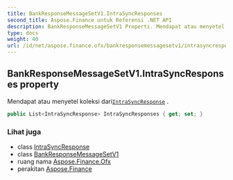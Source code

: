 ```yaml
---
title: BankResponseMessageSetV1.IntraSyncResponses
second_title: Aspose.Finance untuk Referensi .NET API
description: BankResponseMessageSetV1 Properti. Mendapat atau menyetel koleksi dariIntraSyncResponse .
type: docs
weight: 40
url: /id/net/aspose.finance.ofx/bankresponsemessagesetv1/intrasyncresponses/
---
```

## BankResponseMessageSetV1.IntraSyncResponses property

Mendapat atau menyetel koleksi dari[`IntraSyncResponse`](../../../aspose.finance.ofx.bank/intrasyncresponse/) .

```csharp
public List<IntraSyncResponse> IntraSyncResponses { get; set; }
```

### Lihat juga

* class [IntraSyncResponse](../../../aspose.finance.ofx.bank/intrasyncresponse/)
* class [BankResponseMessageSetV1](../)
* ruang nama [Aspose.Finance.Ofx](../../bankresponsemessagesetv1/)
* perakitan [Aspose.Finance](../../../)


